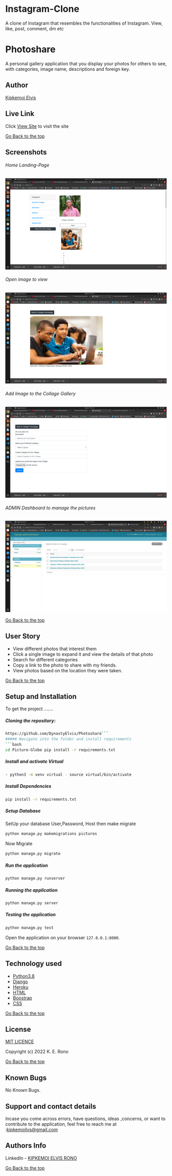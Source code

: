 # Instagram-Clone
A clone of Instagram that resembles the functionalities of Instagram. View, like, post, comment, dm etc

# Photoshare
A personal gallery application that you display your photos for others to see, with categories, image name, descriptions and foreign key.

## Author  
  
[Kipkemoi Elvis](https://github.com/DynastyElvis)  
  
 
##  Live Link  
 Click [View Site](https://elvis-gallery.herokuapp.com/)  to visit the site


[Go Back to the top](#Photoshare)

  
## Screenshots 
###### Home Landing-Page
 
<img src="https://raw.githubusercontent.com/DynastyElvis/Photoshare/main/photoshare/static/images/Screenshot%20from%202022-05-29%2019-52-27.png">
 
 ###### Open image to view
 <img src="https://raw.githubusercontent.com/DynastyElvis/Photoshare/main/photoshare/static/images/Screenshot%20from%202022-05-29%2019-52-34.png"> 

 ###### Add Image to the Collage Gallery
 <img src="https://raw.githubusercontent.com/DynastyElvis/Photoshare/main/photoshare/static/images/Screenshot%20from%202022-05-29%2019-52-43.png">

 ###### ADMIN Dashboard to manage the pictures
 <img src="https://raw.githubusercontent.com/DynastyElvis/Photoshare/main/photoshare/static/images/Screenshot%20from%202022-05-30%2017-45-23.png">

[Go Back to the top](#Photoshare)

 
## User Story  
  
* View different photos that interest them  
* Click a single image to expand it and view the details of that photo  
* Search for different categories   
* Copy a link to the photo to share with my friends.  
* View photos based on the location they were taken.  
  

[Go Back to the top](#Photoshare)


## Setup and Installation  
To get the project .......  
  
##### Cloning the repository:  
 ```bash 
https://github.com/DynastyElvis/Photoshare```
##### Navigate into the folder and install requirements  
 ```bash 
cd Picture-Globe pip install -r requirements.txt 
```
##### Install and activate Virtual  
 ```bash 
- python3 -m venv virtual - source virtual/bin/activate  
```  
##### Install Dependencies  
 ```bash 
 pip install -r requirements.txt 
```  
 ##### Setup Database  
  SetUp your database User,Password, Host then make migrate  
 ```bash 
python manage.py makemigrations pictures 
 ``` 
 Now Migrate  
 ```bash 
 python manage.py migrate 
```
##### Run the application  
 ```bash 
 python manage.py runserver 
``` 
##### Running the application  
 ```bash 
 python manage.py server 
```
##### Testing the application  
 ```bash 
 python manage.py test 
```
Open the application on your browser `127.0.0.1:8000`.  
  


[Go Back to the top](#Photoshare)


## Technology used  
  
* [Python3.8](https://www.python.org/)  
* [Django ](https://docs.djangoproject.com/en/2.2/)  
* [Heroku](https://heroku.com)  
* [HTML](https://www.w3schools.com/css/)  
* [Boostrap](https://getbootstrap.com/)  
* [CSS](https://www.w3schools.com/css/)  

[Go Back to the top](#Photoshare)


## License

[MIT LICENCE](https://github.com/DynastyElvis/Photoshare/blob/main/LICENSE)


Copyright (c) 2022 K. E. Rono



[Go Back to the top](#Photoshare)

## Known Bugs

No Known Bugs.

## Support and contact details
 Incase you come across errors, have questions, ideas ,concerns, or want to contribute to the application, feel free to reach me at :kipkemoilvs@gmail.com

## Authors Info
LinkedIn - [KIPKEMOI ELVIS RONO](https://www.linkedin.com/in/elvis-rono-aa3548209/)


[Go Back to the top](#Photoshare)